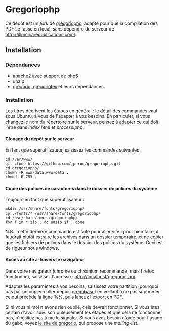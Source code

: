 # Gregoriophp

Ce dépôt est un *fork* de [gregoriophp](https://code.google.com/p/gregoriophp/),
adapté pour que la compilation des PDF se fasse en local, sans dépendre du
serveur de http://illuminarepublications.com/.

## Installation

### Dépendances

* apache2 avec support de php5
* unzip
* [gregorio, gregoriotex](http://home.gna.org/gregorio/) et leurs dépendances

### Installation

Les titres décrivent les étapes en général : le détail des commandes vaut
sous Ubuntu, à vous de l'adapter à vos besoins. En particuler, si vous changez
le nom du répertoire sur le serveur, pensez à adapter ce qui doit l'être dans
*index.html* et *process.php*.

#### Clonage du dépôt sur le serveur

En tant que superutilisateur, saisissez les commandes suivantes :

    cd /var/www/
    git clone https://github.com/jperon/gregoriophp.git
    cd gregoriophp/
    chown -R www-data:www-data .
    chmod -R 755 .

#### Copie des polices de caractères dans le dossier de polices du système

Toujours en tant que superutilisateur :

    mkdir /usr/share/fonts/gregoriophp/
    cp ./fonts/* /usr/share/fonts/gregoriophp/
    cd /usr/share/fonts/gregoriophp/
    for f in *.zip ; do unzip $f ; done

N.B. : cette dernière commande est faite pour aller vite : pour bien faire,
il faudrait plutôt extraire les archives dans un dossier temporaire, et ne
copier que les fichiers de polices dans le dossier des polices du système.
Ceci est de rigueur sous windows.

#### Accès au site à-travers le navigateur

Dans votre navigateur (chrome ou chromium recommandé, mais firefox fonctionne),
saisissez l'adresse :
[http://localhost/gregoriophp/](http://localhost/gregoriophp/)

Adaptez les paramètres à vos besoins, saisissez votre partition (pourquoi pas
par un copier-coller depuis [gregobase](http://gregobase.selapa.net/))
en veillant à ne pas supprimer ce qui précède la ligne %%, puis
lancez l'export en PDF.

Si ni vous ni moi n'avons rien oublié, cela devrait fonctionner. Si vous
êtes certain d'avoir suivi scrupuleusement les étapes et que cela ne fonctionne
pas, n'hésitez pas à me le signaler. Si vous avez besoin d'aide pour l'usage
du gabc, voyez [le site de gregorio](http://home.gna.org/gregorio/),
qui propose une *mailing-list*.
